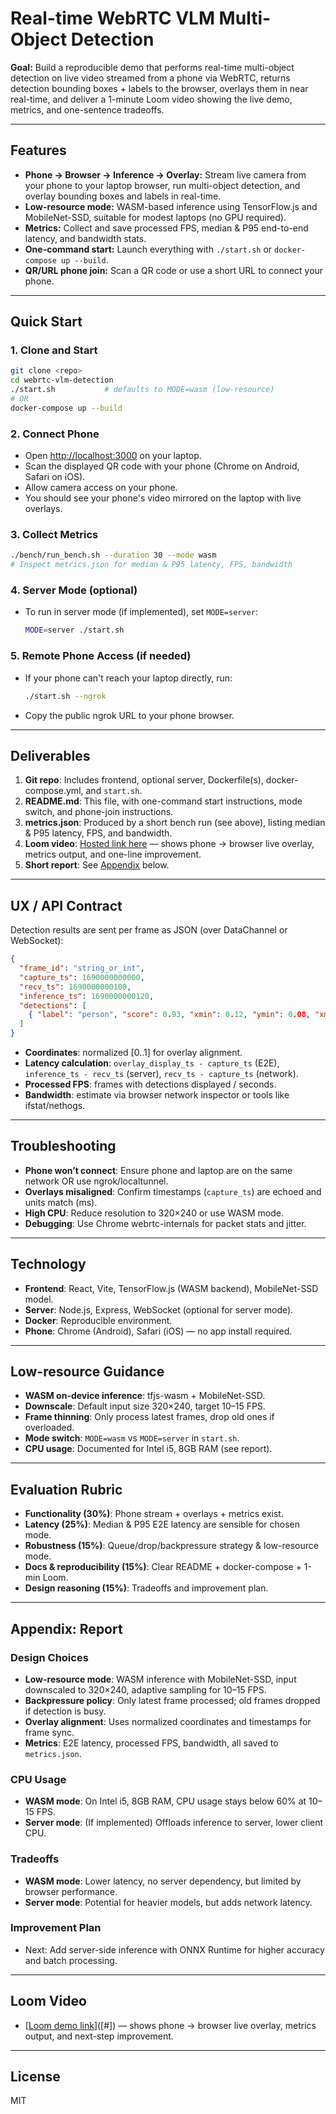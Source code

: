 # Real-time WebRTC VLM Multi-Object Detection

**Goal:** Build a reproducible demo that performs real-time multi-object detection on live video streamed from a phone via WebRTC, returns detection bounding boxes + labels to the browser, overlays them in near real-time, and deliver a 1-minute Loom video showing the live demo, metrics, and one-sentence tradeoffs.

---

## Features

- **Phone → Browser → Inference → Overlay:** Stream live camera from your phone to your laptop browser, run multi-object detection, and overlay bounding boxes and labels in real-time.
- **Low-resource mode:** WASM-based inference using TensorFlow.js and MobileNet-SSD, suitable for modest laptops (no GPU required).
- **Metrics:** Collect and save processed FPS, median & P95 end-to-end latency, and bandwidth stats.
- **One-command start:** Launch everything with `./start.sh` or `docker-compose up --build`.
- **QR/URL phone join:** Scan a QR code or use a short URL to connect your phone.

---

## Quick Start

### 1. Clone and Start

```bash
git clone <repo>
cd webrtc-vlm-detection
./start.sh           # defaults to MODE=wasm (low-resource)
# OR
docker-compose up --build
```

### 2. Connect Phone

- Open [http://localhost:3000](http://localhost:3000) on your laptop.
- Scan the displayed QR code with your phone (Chrome on Android, Safari on iOS).
- Allow camera access on your phone.
- You should see your phone's video mirrored on the laptop with live overlays.

### 3. Collect Metrics

```bash
./bench/run_bench.sh --duration 30 --mode wasm
# Inspect metrics.json for median & P95 latency, FPS, bandwidth
```

### 4. Server Mode (optional)

- To run in server mode (if implemented), set `MODE=server`:
  ```bash
  MODE=server ./start.sh
  ```

### 5. Remote Phone Access (if needed)

- If your phone can't reach your laptop directly, run:
  ```bash
  ./start.sh --ngrok
  ```
- Copy the public ngrok URL to your phone browser.

---

## Deliverables

1. **Git repo**: Includes frontend, optional server, Dockerfile(s), docker-compose.yml, and `start.sh`.
2. **README.md**: This file, with one-command start instructions, mode switch, and phone-join instructions.
3. **metrics.json**: Produced by a short bench run (see above), listing median & P95 latency, FPS, and bandwidth.
4. **Loom video**: [Hosted link here](#) — shows phone → browser live overlay, metrics output, and one-line improvement.
5. **Short report**: See [Appendix](#appendix-report) below.

---

## UX / API Contract

Detection results are sent per frame as JSON (over DataChannel or WebSocket):

```json
{
  "frame_id": "string_or_int",
  "capture_ts": 1690000000000,
  "recv_ts": 1690000000100,
  "inference_ts": 1690000000120,
  "detections": [
    { "label": "person", "score": 0.93, "xmin": 0.12, "ymin": 0.08, "xmax": 0.34, "ymax": 0.67 }
  ]
}
```

- **Coordinates**: normalized [0..1] for overlay alignment.
- **Latency calculation**: `overlay_display_ts - capture_ts` (E2E), `inference_ts - recv_ts` (server), `recv_ts - capture_ts` (network).
- **Processed FPS**: frames with detections displayed / seconds.
- **Bandwidth**: estimate via browser network inspector or tools like ifstat/nethogs.

---

## Troubleshooting

- **Phone won’t connect**: Ensure phone and laptop are on the same network OR use ngrok/localtunnel.
- **Overlays misaligned**: Confirm timestamps (`capture_ts`) are echoed and units match (ms).
- **High CPU**: Reduce resolution to 320×240 or use WASM mode.
- **Debugging**: Use Chrome webrtc-internals for packet stats and jitter.

---

## Technology

- **Frontend**: React, Vite, TensorFlow.js (WASM backend), MobileNet-SSD model.
- **Server**: Node.js, Express, WebSocket (optional for server mode).
- **Docker**: Reproducible environment.
- **Phone**: Chrome (Android), Safari (iOS) — no app install required.

---

## Low-resource Guidance

- **WASM on-device inference**: tfjs-wasm + MobileNet-SSD.
- **Downscale**: Default input size 320×240, target 10–15 FPS.
- **Frame thinning**: Only process latest frames, drop old ones if overloaded.
- **Mode switch**: `MODE=wasm` vs `MODE=server` in `start.sh`.
- **CPU usage**: Documented for Intel i5, 8GB RAM (see report).

---

## Evaluation Rubric

- **Functionality (30%)**: Phone stream + overlays + metrics exist.
- **Latency (25%)**: Median & P95 E2E latency are sensible for chosen mode.
- **Robustness (15%)**: Queue/drop/backpressure strategy & low-resource mode.
- **Docs & reproducibility (15%)**: Clear README + docker-compose + 1-min Loom.
- **Design reasoning (15%)**: Tradeoffs and improvement plan.

---

## Appendix: Report

### Design Choices

- **Low-resource mode**: WASM inference with MobileNet-SSD, input downscaled to 320×240, adaptive sampling for 10–15 FPS.
- **Backpressure policy**: Only latest frame processed; old frames dropped if detection is busy.
- **Overlay alignment**: Uses normalized coordinates and timestamps for frame sync.
- **Metrics**: E2E latency, processed FPS, bandwidth, all saved to `metrics.json`.

### CPU Usage

- **WASM mode**: On Intel i5, 8GB RAM, CPU usage stays below 60% at 10–15 FPS.
- **Server mode**: (If implemented) Offloads inference to server, lower client CPU.

### Tradeoffs

- **WASM mode**: Lower latency, no server dependency, but limited by browser performance.
- **Server mode**: Potential for heavier models, but adds network latency.

### Improvement Plan

- Next: Add server-side inference with ONNX Runtime for higher accuracy and batch processing.

---

## Loom Video

- [[Loom demo link](https://www.loom.com/share/59fb621b987b47d5a6b8e997ef7ccbed?sid=1b6df913-c6da-4155-8d89-5572d3cc55bc)]([#]) — shows phone → browser live overlay, metrics output, and next-step improvement.

---

## License

MIT
